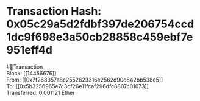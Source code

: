 
Transaction Hash: 0x05c29a5d2fdbf397de206754ccd1dc9f698e3a50cb28858c459ebf7e951eff4d
====================================================================================
  
#💸Transaction  
Block: [[14456676]]  
From: [[0x7f268357a8c2552623316e2562d90e642bb538e5]]  
To: [[0x5b3256965e7c3cf26e11fcaf296dfc8807c01073]]  
Transferred: 0.001121 Ether